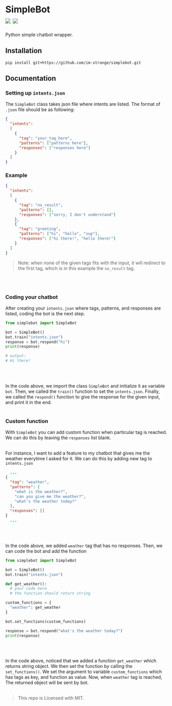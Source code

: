 # SimpleBot <br>![](https://badgen.net/badge/license/MIT/blue) ![](https://badgen.net/badge/simplebot/v1.0.0/blue)
Python simple chatbot wrapper.

## Installation

```
pip install git+https://github.com/im-strange/simplebot.git
```

## Documentation
### Setting up `intents.json`

The `SimpleBot` class takes json file where intents are listed.
The format of `.json` file should be as following:

```json
{
  "intents":
  [
    {
      "tag": "your_tag_here",
      "patterns": ["patterns here"],
      "responses": ["responses here"]
    }
  ]
}
```

### Example

```json
{
  "intents":
  [
    {
      "tag": "no_result",
      "patterns": [],
      "responses": ["sorry, I don't understand"]
    },
    {
      "tag": "greeting",
      "patterns": ["hi", "hello", "sup"],
      "responses": ["hi there!", "hello there!"]
    }
  ]
}
```

> Note: when none of the given tags fits with the input, it will redirect to the first tag, which is in this example the `no_result` tag.
<br>
<br>

### Coding your chatbot

After creating your `intents.json` where tags, patterns, and responses
are listed, coding the bot is the next step.

```py
from simplebot import SimpleBot

bot = SimpleBot()
bot.train("intents.json")
response = bot.respond("hi")
print(response)

# output:
# Hi there!
```
<br><br>

In the code above, we import the class `SimpleBot` and initialize it as variable `bot`.
Then, we called the `train()` function to set the `intents.json`. Finally, we called the `respond()` function to give the response for the given
input, and print it in the end.
<br><br>

### Custom function

With `SimpleBot` you can add custom function when particular tag is reached.
We can do this by leaving the `responses` list blank.
<br><br>

For instance, I want to add a feature to my chatbot that gives me the weather everytime I asked for it.
We can do this by adding new tag to `intents.json`

```json
  ...
{
  "tag": "weather",
  "patterns": [
    "what is the weather?", 
    "can you give me the weather?",
    "what's the weather today?"
  ],
  "responses": []
}
  ...
```
<br><br>

In the code above, we added `weather` tag that has no responses.
Then, we can code the bot and add the function

```py
from simplebot import SimpleBot

bot = SimpleBot()
bot.train("intents.json")

def get_weather():
  # your code here
  # the function should return string

custom_functions = {
  "weather": get_weather
}

bot.set_functions(custom_functions)

response = bot.respond("what's the weather today?")
print(response)
``` 
<br><br>

In the code above, noticed that we added a function `get_weather` which returns string object. We then set the function by calling the `set_functions()`. We set the argument to variable `custom_functions` which
has tags as key, and function as value. Now, when `weather` tag is reached,
The returned object will be sent by bot.
<br><br>

> This repo is Licensed with MIT.
